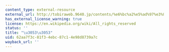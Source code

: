 ```yaml
---
content_type: external-resource
external_url: http://tobiraweb.9640.jp/contents/%e6%bc%a2%e5%ad%97%e3%83%bb%e8%aa%9e%e5%bd%99%e6%95%99%e6%9d%90/%e6%bc%a2%e5%ad%97%e7%b7%b4%e7%bf%92%e5%95%8f%e9%a1%8c/
has_external_license_warning: true
license: https://en.wikipedia.org/wiki/All_rights_reserved
status: ''
title: "\u3053\u3053"
uid: 62aa7f3c-81f3-4ebc-87c1-4e98d8739a7c
wayback_url: ''
---
```

